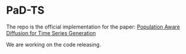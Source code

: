# PaD-TS

The repo is the official implementation for the paper: [Population Aware Diffusion for Time Series Generation](https://github.com/wmd3i/PaD-TS)

We are working on the code releasing.
